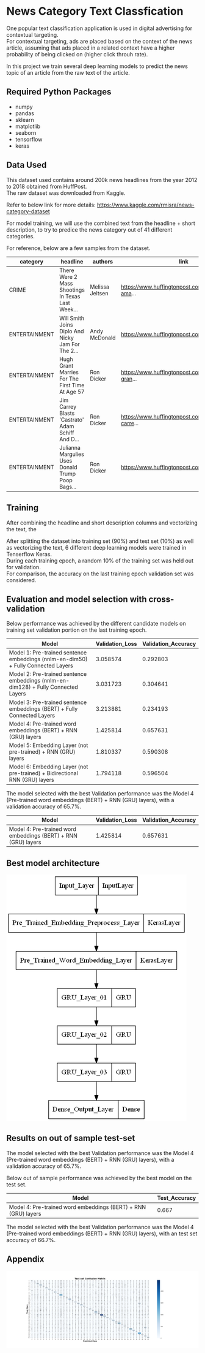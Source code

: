 # News Category Text Classfication

One popular text classification application is used in digital advertising for contextual targeting. <br>
For contextual targeting, ads are placed based on the context of the news article, assuming that ads placed in a related context have a higher probability of being clicked on (higher click throuh rate). <br>

In this project we train several deep learning models to predict the news topic of an article from the raw text of the article. <br>

## Required Python Packages
- numpy
- pandas
- sklearn
- matplotlib
- seaborn
- tensorflow
- keras

## Data Used
This dataset used contains around 200k news headlines from the year 2012 to 2018 obtained from HuffPost. <br>
The raw dataset was downloaded from Kaggle. <br>

Refer to below link for more details:
<https://www.kaggle.com/rmisra/news-category-dataset> <br>

For model training, we will use the combined text from the headline + short description, to try to predice the news category out of 41 different categories.

For reference, below are a few samples from the dataset.

| category      | headline                                          | authors         | link                                              | short\_description                                | date      |
| ------------- | ------------------------------------------------- | --------------- | ------------------------------------------------- | ------------------------------------------------- | --------- |
| CRIME         | There Were 2 Mass Shootings In Texas Last Week... | Melissa Jeltsen | https://www.huffingtonpost.com/entry/texas-ama... | She left her husband. He killed their children... | 5/26/2018 |
| ENTERTAINMENT | Will Smith Joins Diplo And Nicky Jam For The 2... | Andy McDonald   | https://www.huffingtonpost.com/entry/will-smit... | Of course it has a song.                          | 5/26/2018 |
| ENTERTAINMENT | Hugh Grant Marries For The First Time At Age 57   | Ron Dicker      | https://www.huffingtonpost.com/entry/hugh-gran... | The actor and his longtime girlfriend Anna Ebe... | 5/26/2018 |
| ENTERTAINMENT | Jim Carrey Blasts 'Castrato' Adam Schiff And D... | Ron Dicker      | https://www.huffingtonpost.com/entry/jim-carre... | The actor gives Dems an ass-kicking for not fi... | 5/26/2018 |
| ENTERTAINMENT | Julianna Margulies Uses Donald Trump Poop Bags... | Ron Dicker      | https://www.huffingtonpost.com/entry/julianna-... | The "Dietland" actress said using the bags is ... | 5/26/2018 |

## Training

After combining the headline and short description columns and vectorizing the text, the 

After splitting the dataset into training set (90%) and test set (10%) as well as vectorizing the text, 6 different deep learning models were trained in Tenserflow Keras. <br>
During each training epoch, a random 10% of the training set was held out for validation. <br>
For comparison, the accuracy on the last training epoch validation set was considered. <br>


## Evaluation and model selection with cross-validation

Below performance was achieved by the different candidate models on training set validation portion on the last training epoch.

| Model                                                                              | Validation\_Loss | Validation\_Accuracy |
| ---------------------------------------------------------------------------------- | ---------------- | -------------------- |
| Model 1: Pre-trained sentence embeddings (nnlm-en-dim50) + Fully Connected Layers  | 3.058574         | 0.292803             |
| Model 2: Pre-trained sentence embeddings (nnlm-en-dim128) + Fully Connected Layers | 3.031723         | 0.304641             |
| Model 3: Pre-trained sentence embeddings (BERT) + Fully Connected Layers           | 3.213881         | 0.234193             |
| Model 4: Pre-trained word embeddings (BERT) + RNN (GRU) layers                     | 1.425814         | 0.657631             |
| Model 5: Embedding Layer (not pre-trained) + RNN (GRU) layers                      | 1.810337         | 0.590308             |
| Model 6: Embedding Layer (not pre-trained) + Bidirectional RNN (GRU) layers        | 1.794118         | 0.596504             |

The model selected with the best Validation performance was the Model 4 (Pre-trained word embeddings (BERT) + RNN (GRU) layers), with a validation accuracy of 65.7%. <br>

| Model                                                                              | Validation\_Loss | Validation\_Accuracy |
| ---------------------------------------------------------------------------------- | ---------------- | -------------------- |
| Model 4: Pre-trained word embeddings (BERT) + RNN (GRU) layers                     | 1.425814         | 0.657631             |


## Best model architecture

![Best Model (Model 4) Architecture](model_04.png)

## Results on out of sample test-set

The model selected with the best Validation performance was the Model 4 (Pre-trained word embeddings (BERT) + RNN (GRU) layers), with a validation accuracy of 65.7%. <br>

Below out of sample performance was achieved by the best model on the test set.

| Model                                                           | Test\_Accuracy       |
| --------------------------------------------------------------- | -------------------- |
| Model 4: Pre-trained word embeddings (BERT) + RNN (GRU) layers  | 0.667                |

The model selected with the best Validation performance was the Model 4 (Pre-trained word embeddings (BERT) + RNN (GRU) layers), with an test set accuracy of 66.7%. <br>


## Appendix

![](confusion_matrix_test_set.png)

